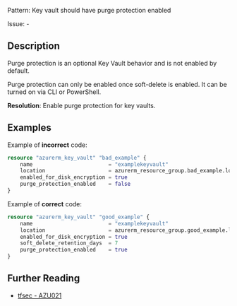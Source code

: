 Pattern: Key vault should have purge protection enabled

Issue: -

## Description

Purge protection is an optional Key Vault behavior and is not enabled by default.

Purge protection can only be enabled once soft-delete is enabled. It can be turned on via CLI or PowerShell.

**Resolution**: Enable purge protection for key vaults.

## Examples

Example of **incorrect** code:

```terraform
resource "azurerm_key_vault" "bad_example" {
    name                        = "examplekeyvault"
    location                    = azurerm_resource_group.bad_example.location
    enabled_for_disk_encryption = true
    purge_protection_enabled    = false
}
```

Example of **correct** code:

```terraform
resource "azurerm_key_vault" "good_example" {
    name                        = "examplekeyvault"
    location                    = azurerm_resource_group.good_example.location
    enabled_for_disk_encryption = true
    soft_delete_retention_days  = 7
    purge_protection_enabled    = true
}
```

## Further Reading

* [tfsec - AZU021](https://tfsec.dev/docs/aws/AZU021/)